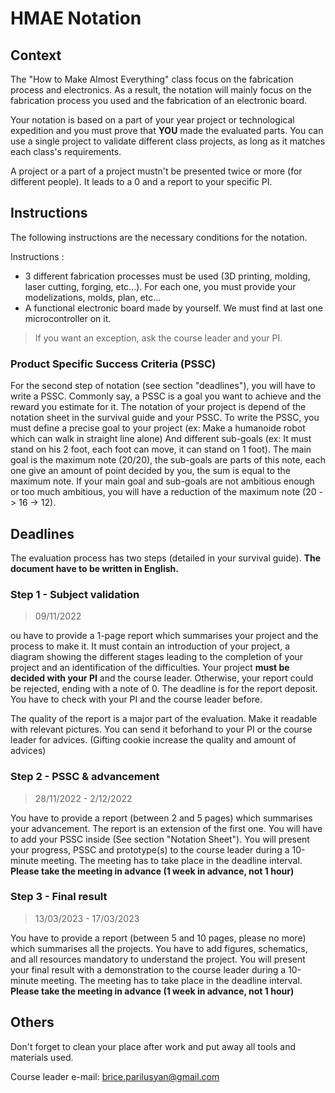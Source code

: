 # HMAE Notation
## Context

The "How to Make Almost Everything" class focus on the fabrication process and electronics. As a result, the notation will mainly focus on the fabrication process you used and the fabrication of an electronic board. 

Your notation is based on a part of your year project or technological expedition and you must prove that **YOU** made the evaluated parts. You can use a single project to validate different class projects, as long as it matches each class's requirements.

A project or a part of a project mustn't be presented twice or more (for different people). It leads to a 0 and a report to your specific PI.

## Instructions

The following instructions are the necessary conditions for the notation.

Instructions :
- 3 different fabrication processes must be used (3D printing, molding, laser cutting, forging, etc...). For each one, you must provide your modelizations, molds, plan, etc...
- A functional electronic board made by yourself. We must find at last one microcontroller on it. 

> If you want an exception, ask the course leader and your PI.

### Product Specific Success Criteria (PSSC)

For the second step of notation (see section "deadlines"), you will have to write a PSSC. Commonly say, a PSSC is a goal you want to achieve and the reward you estimate for it. The notation of your project is depend of the notation sheet in the survival guide and your PSSC. To write the PSSC, you must define a precise goal to your project (ex: Make a humanoide robot which can walk in straight line alone) And different sub-goals (ex: It must stand on his 2 foot, each foot can move, it can stand on 1 foot). The main goal is the maximum note (20/20), the sub-goals are parts of this note, each one give an amount of point decided by you, the sum is equal to the maximum note. If your main goal and sub-goals are not ambitious enough or too much ambitious, you will have a reduction of the maximum note (20 -> 16 -> 12). 


## Deadlines

The evaluation process has two steps (detailed in your survival guide).
**The document have to be written in English.**

### Step 1 - Subject validation

> 09/11/2022

ou have to provide a 1-page report which summarises your project and the process to make it. It must contain an introduction of your project, a diagram showing the different stages leading to the completion of your project and an identification of the difficulties.
Your project **must be decided with your PI** and the course leader. Otherwise, your report could be rejected, ending with a note of 0.
The deadline is for the report deposit. You have to check with your PI and the course leader before. 

The quality of the report is a major part of the evaluation. Make it readable with relevant pictures. You can send it beforhand to your PI or the course leader for advices. (Gifting cookie increase the quality and amount of advices)

### Step 2 - PSSC & advancement

> 28/11/2022 - 2/12/2022

You have to provide a report (between 2 and 5 pages) which summarises your advancement. The report is an extension of the first one. You will have to add your PSSC inside (See section "Notation Sheet"). You will present your progress, PSSC and prototype(s) to the course leader during a 10-minute meeting. The meeting has to take place in the deadline interval. 
**Please take the meeting in advance (1 week in advance, not 1 hour)**


### Step 3 - Final result

> 13/03/2023 - 17/03/2023

You have to provide a report (between 5 and 10 pages, please no more) which summarises all the projects. You have to add figures, schematics, and all resources mandatory to understand the project.
You will present your final result with a demonstration to the course leader during a 10-minute meeting. The meeting has to take place in the deadline interval.
**Please take the meeting in advance (1 week in advance, not 1 hour)**

## Others

Don't forget to clean your place after work and put away all tools and materials used.

Course leader e-mail: brice.parilusyan@gmail.com
